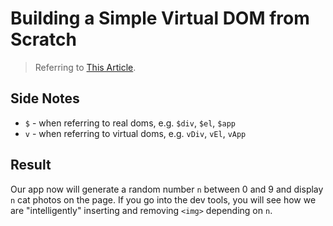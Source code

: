 # Building a Simple Virtual DOM from Scratch

> Referring to [This Article](https://dev.to/ycmjason/building-a-simple-virtual-dom-from-scratch-3d05).

## Side Notes
- `$` - when referring to real doms, e.g. `$div`, `$el`, `$app`
- `v` - when referring to virtual doms, e.g. `vDiv`, `vEl`, `vApp`

## Result
Our app now will generate a random number `n` between 0 and 9 and display `n` cat photos on the page. If you go into the dev tools, you will see how we are "intelligently" inserting and removing `<img>` depending on `n`.